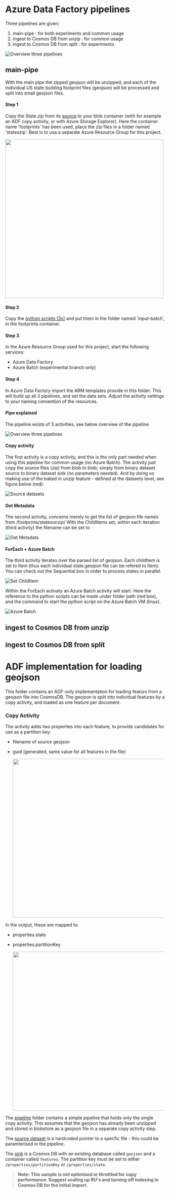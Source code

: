 # Azure Data Factory pipelines

Three pipelines are given:
1) main-pipe : for both experiments and common usage
2) ingest to Cosmos DB from unzip : for common usage
3) ingest to Cosmos DB from split : for experiments

![Overview three pipelines](./img/Pipelines.jpg)


## main-pipe
With the main pipe the zipped geojson will be unzipped, and each of the individual US state building footprint files (geojson) will be processed and split into small geojson files. 


#### Step 1
Copy the State.zip from its [source](https://github.com/microsoft/USBuildingFootprints) to your blob container (with for example an ADF copy activity, or with Azure Storage Explorer). Here the container name 'footprints' has been used, place the zip files in a folder named 'stateszip'. Best is to usa a separate Azure Resource Group for this project.
 
 <img src="./img/blob_structure.jpg" width=500px />


#### Step 2
Copy the [python scripts (3x)](./../ProcessGeospatialAndQueryCosmosDB/README.md) and put them in the folder named 'input-batch', in the footprints container.


#### Step 3
In the Azure Resource Group used for this project, start the following services:
- Azure Data Factory
- Azure Batch (experimental branch only)


#### Step 4
In Azure Data Factory import the ARM templates provide in this folder. This will build up all 3 pipelines, and set the data sets. Adjust the activity settings to your naming convention of the resources.


#### Pipe explained

The pipeline exists of 3 activities, see below overview of the pipeline

![Overview three pipelines](./img/pipe-main.jpg)

#### Copy activity
The first activity is a copy activity, and this is the only part needed when using this pipeline for common usage (no Azure Batch). 
The activity just copy the source files (zip) from blob to blob; simply from binary dataset source to binary dataset sink (no parameters needed). And by doing so making use of the baked in unzip feature - defined at the datasets level, see figure below (red):

![Source datasets](./img/main-pipe-copy-source.jpg)

#### Get Metadata
The second activity, concerns merely to get the list of geojson file names from /footprints/statesunzip/
With the ChildItems set, within each iteration (third activity) the filename can be set to 

![Get Metadata](./img/main-pipe-get-metadata.jpg)

#### ForEach + Azure Batch
The third activity iterates over the parsed list of geojson. Each childItem is set to Item (thus each individual state.geojson file can be refered to Item). You can check out the Sequential box in order to process states in parallel.

![Set ChildItem](./img/main-pipe-get-for-each1.jpg)

Within the ForEach activaty an Azure Batch activity will start.
Here the reference to the python scripts can be made under folder path (red box), and the command to start the python script on the Azure Batch VM (linux).

![Azure Batch](./img/main-pipe-get-azure-batch.jpg)

## ingest to Cosmos DB from unzip


## ingest to Cosmos DB from split




# ADF implementation for loading geojson

This folder contains an ADF-only implementation for loading featurs from a geojson file into CosmosDB. The geojson is split into individual features by a copy activity, and loaded as one feature per document. 

### Copy Activity

The activity adds two properties into each feature, to provide candidates for use as a partition key:
- filename of source geojson
- guid (generated, same value for all features in the file)

  <img src="./img/source-config.jpg" width=500px />

In the output, these are mapped to: 
- properties.state
- properties.partitionKey

  <img src="./img/mapping.jpg" width=500px />


The [pipeline](./pipeline) folder contains a simple pipeline that holds only the single copy activity. This assumes that the geojson has already been unzipped and stored in blobstore as a geojson file in a separate copy activity step. 

The [source dataset](./dataset/geojson.json) is a hardcoded pointer to a specfic file - this could be paramterised in the pipeline.

The [sink](./dataset/CosmosDbSqlApiCollection1.json) is a Cosmos DB with an existing database called `geojson` and a container called `features`. The partition key must be set to either `/properties/partitionKey` or `/properties/state`.

> **Note: This sample is not optimised or throttled for copy performance. Suggest scaling up RU's and turning off indexing in Cosmos DB for the initial import.**



